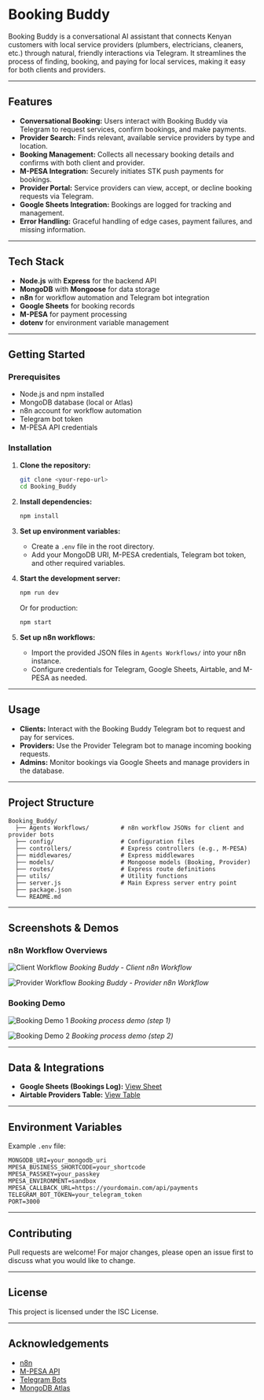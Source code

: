 # Booking Buddy

Booking Buddy is a conversational AI assistant that connects Kenyan customers with local service providers (plumbers, electricians, cleaners, etc.) through natural, friendly interactions via Telegram. It streamlines the process of finding, booking, and paying for local services, making it easy for both clients and providers.

---

## Features

- **Conversational Booking:** Users interact with Booking Buddy via Telegram to request services, confirm bookings, and make payments.
- **Provider Search:** Finds relevant, available service providers by type and location.
- **Booking Management:** Collects all necessary booking details and confirms with both client and provider.
- **M-PESA Integration:** Securely initiates STK push payments for bookings.
- **Provider Portal:** Service providers can view, accept, or decline booking requests via Telegram.
- **Google Sheets Integration:** Bookings are logged for tracking and management.
- **Error Handling:** Graceful handling of edge cases, payment failures, and missing information.

---

## Tech Stack

- **Node.js** with **Express** for the backend API
- **MongoDB** with **Mongoose** for data storage
- **n8n** for workflow automation and Telegram bot integration
- **Google Sheets** for booking records
- **M-PESA** for payment processing
- **dotenv** for environment variable management

---

## Getting Started

### Prerequisites

- Node.js and npm installed
- MongoDB database (local or Atlas)
- n8n account for workflow automation
- Telegram bot token
- M-PESA API credentials

### Installation

1. **Clone the repository:**
   ```sh
   git clone <your-repo-url>
   cd Booking_Buddy
   ```

2. **Install dependencies:**
   ```sh
   npm install
   ```

3. **Set up environment variables:**
   - Create a `.env` file in the root directory.
   - Add your MongoDB URI, M-PESA credentials, Telegram bot token, and other required variables.

4. **Start the development server:**
   ```sh
   npm run dev
   ```
   Or for production:
   ```sh
   npm start
   ```

5. **Set up n8n workflows:**
   - Import the provided JSON files in `Agents Workflows/` into your n8n instance.
   - Configure credentials for Telegram, Google Sheets, Airtable, and M-PESA as needed.

---

## Usage

- **Clients:** Interact with the Booking Buddy Telegram bot to request and pay for services.
- **Providers:** Use the Provider Telegram bot to manage incoming booking requests.
- **Admins:** Monitor bookings via Google Sheets and manage providers in the database.

---

## Project Structure

```
Booking_Buddy/
  ├── Agents Workflows/         # n8n workflow JSONs for client and provider bots
  ├── config/                   # Configuration files
  ├── controllers/              # Express controllers (e.g., M-PESA)
  ├── middlewares/              # Express middlewares
  ├── models/                   # Mongoose models (Booking, Provider)
  ├── routes/                   # Express route definitions
  ├── utils/                    # Utility functions
  ├── server.js                 # Main Express server entry point
  ├── package.json
  └── README.md
```

---

## Screenshots & Demos

### n8n Workflow Overviews

![Client Workflow](screenshots/booking_buddy_n8n_workflow.png)
*Booking Buddy - Client n8n Workflow*

![Provider Workflow](screenshots/booking_buddy_provider_n8n.png)
*Booking Buddy - Provider n8n Workflow*

### Booking Demo

![Booking Demo 1](screenshots/booking.png)
*Booking process demo (step 1)*

![Booking Demo 2](screenshots/booking1.png)
*Booking process demo (step 2)*

---

## Data & Integrations

- **Google Sheets (Bookings Log):** [View Sheet](https://docs.google.com/spreadsheets/d/14dTcLprXXElZAhbC4OGUyXeq0uTDRlrczcvlR1HLK-c/edit?usp=sharing)
- **Airtable Providers Table:** [View Table](https://airtable.com/appGs32Hc5KqYGaSs/shrFsT6DYu0Db86Hj)

---

## Environment Variables

Example `.env` file:

```
MONGODB_URI=your_mongodb_uri
MPESA_BUSINESS_SHORTCODE=your_shortcode
MPESA_PASSKEY=your_passkey
MPESA_ENVIRONMENT=sandbox
MPESA_CALLBACK_URL=https://yourdomain.com/api/payments
TELEGRAM_BOT_TOKEN=your_telegram_token
PORT=3000
```

---

## Contributing

Pull requests are welcome! For major changes, please open an issue first to discuss what you would like to change.

---

## License

This project is licensed under the ISC License.

---

## Acknowledgements

- [n8n](https://n8n.io/)
- [M-PESA API](https://developer.safaricom.co.ke/)
- [Telegram Bots](https://core.telegram.org/bots)
- [MongoDB Atlas](https://www.mongodb.com/cloud/atlas)
